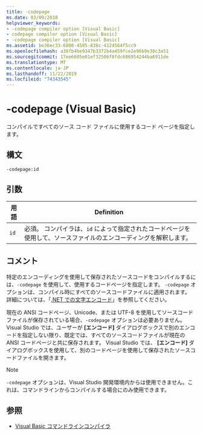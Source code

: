 ```yaml
---
title: -codepage
ms.date: 03/09/2018
helpviewer_keywords:
- -codepage compiler option [Visual Basic]
- codepage compiler option [Visual Basic]
- -codepage compiler option [Visual Basic]
ms.assetid: be36ec33-6800-4505-838c-4124564f5cc9
ms.openlocfilehash: a38fb4be9347b3372b4a459fce2e96b9e38c3a51
ms.sourcegitcommit: 17ee6605e01ef32506f8fdc686954244ba6911de
ms.translationtype: MT
ms.contentlocale: ja-JP
ms.lasthandoff: 11/22/2019
ms.locfileid: "74343545"
---
```

# <a name="-codepage-visual-basic"></a>-codepage (Visual Basic)
コンパイルですべてのソース コード ファイルに使用するコード ページを指定します。  
  
## <a name="syntax"></a>構文  
  
```console  
-codepage:id  
```  
  
## <a name="arguments"></a>引数  
  
|用語|Definition|  
|---|---|  
|`id`|必須。 コンパイラは、`id` によって指定されたコードページを使用して、ソースファイルのエンコーディングを解釈します。|  
  
## <a name="remarks"></a>コメント  
 特定のエンコーディングを使用して保存されたソースコードをコンパイルするには、`-codepage` を使用して、使用するコードページを指定します。 `-codepage` オプションは、コンパイル時にすべてのソースコードファイルに適用されます。 詳細については、「[.NET での文字エンコード](../../../standard/base-types/character-encoding.md)」を参照してください。  
  
 現在の ANSI コードページ、Unicode、または UTF-8 を使用してソースコードファイルが保存されている場合、`-codepage` オプションは必要ありません。 Visual Studio では、ユーザーが **[エンコード]** ダイアログボックスで別のエンコードを指定しない限り、既定では、すべてのソースコードファイルが現在の ANSI コードページと共に保存されます。 Visual Studio では、 **[エンコード]** ダイアログボックスを使用して、別のコードページを使用して保存されたソースコードファイルを開きます。  
  
> [!NOTE]
> `-codepage` オプションは、Visual Studio 開発環境内からは使用できません。これは、コマンドラインからコンパイルする場合にのみ使用できます。  
  
## <a name="see-also"></a>参照

- [Visual Basic コマンドラインコンパイラ](../../../visual-basic/reference/command-line-compiler/index.md)
